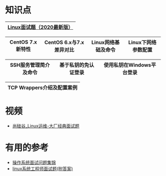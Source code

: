 # 知识点

[Linux面试题（2020最新版）](https://thinkwon.blog.csdn.net/article/details/104588679)|
---|

CentOS 7.x新特性|CentOS 6.x与7.x差异对比|Linux网络基础及命令|Linux下网络参数配置|
---|---|---|---|

SSH服务管理简介及命令|基于私钥的免认证登录|使用私钥在Windows平台登录|
---|----|---|

TCP Wrappers介绍及配置案例|
----|








# 视频

* [尚硅谷_Linux运维-大厂经典面试题](https://www.bilibili.com/video/av71990473?from=search&seid=13669518928593212619)

# 有用的参考

* [操作系统面试问题集锦](https://blog.csdn.net/justloveyou_/article/details/78304294)
* [linux系统工程师面试题(附答案)](https://blog.csdn.net/ppiao1970hank/article/details/5569160)
